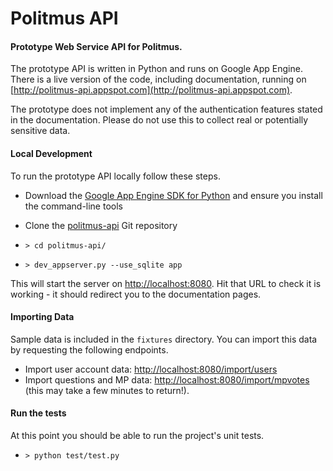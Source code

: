 # Politmus API
#### Prototype Web Service API for Politmus.

The prototype API is written in Python and runs on Google App Engine. There is a live version of the code, including documentation, running on [http://politmus-api.appspot.com](http://politmus-api.appspot.com).

The prototype does not implement any of the authentication features stated in the documentation. Please do not use this to collect real or potentially sensitive data.

#### Local Development

To run the prototype API locally follow these steps.

* Download the [Google App Engine SDK for Python](https://developers.google.com/appengine/downloads#Google_App_Engine_SDK_for_Python) and ensure you install the command-line tools

* Clone the [politmus-api](https://github.com/ahume/politmus-api) Git repository

* `> cd politmus-api/`

* `> dev_appserver.py --use_sqlite app`

This will start the server on [http://localhost:8080](http://localhost:8080). Hit that URL to check it is working - it should redirect you to the documentation pages.

#### Importing Data

Sample data is included in the `fixtures` directory. You can import this data by requesting the following endpoints.

* Import user account data: [http://localhost:8080/import/users](http://localhost:8080/import/users)
* Import questions and MP data: [http://localhost:8080/import/mpvotes](http://localhost:8080/import/mpvotes) (this may take a few minutes to return!).


#### Run the tests

At this point you should be able to run the project's unit tests.

* `> python test/test.py`


